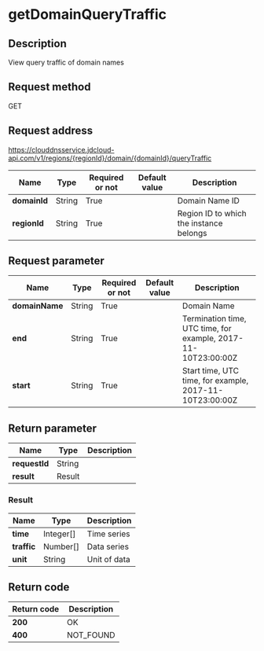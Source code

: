 # getDomainQueryTraffic


## Description
View query traffic of domain names

## Request method
GET

## Request address
https://clouddnsservice.jdcloud-api.com/v1/regions/{regionId}/domain/{domainId}/queryTraffic

|Name|Type|Required or not|Default value|Description|
|---|---|---|---|---|
|**domainId**|String|True||Domain Name ID|
|**regionId**|String|True||Region ID to which the instance belongs|

## Request parameter
|Name|Type|Required or not|Default value|Description|
|---|---|---|---|---|
|**domainName**|String|True||Domain Name|
|**end**|String|True||Termination time, UTC time, for example, 2017-11-10T23:00:00Z|
|**start**|String|True||Start time, UTC time, for example, 2017-11-10T23:00:00Z|


## Return parameter
|Name|Type|Description|
|---|---|---|
|**requestId**|String||
|**result**|Result||


### <a name="Result">Result</a>
|Name|Type|Description|
|---|---|---|
|**time**|Integer[]|Time series|
|**traffic**|Number[]|Data series|
|**unit**|String|Unit of data|

## Return code
|Return code|Description|
|---|---|
|**200**|OK|
|**400**|NOT_FOUND|
